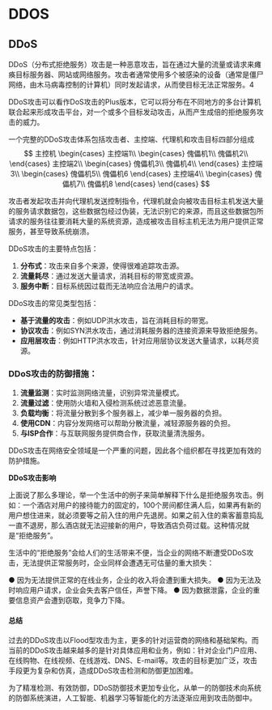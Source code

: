 # DDOS

## DDoS

DDoS（分布式拒绝服务）攻击是一种恶意攻击，旨在通过大量的流量或请求来瘫痪目标服务器、网站或网络服务。攻击者通常使用多个被感染的设备（通常是僵尸网络，由木马病毒控制的计算机）同时发起请求，从而使目标无法正常服务。4

DDoS攻击可以看作DoS攻击的Plus版本，它可以将分布在不同地方的多台计算机联合起来形成攻击平台，对一个或多个目标发动攻击，从而产生成倍的拒绝服务攻击的威力。

一个完整的DDoS攻击体系包括攻击者、主控端、代理机和攻击目标四部分组成
$$
主控机
\begin{cases}
主控端1\\
\begin{cases}
傀儡机1\\
傀儡机2\\
\end{cases}
主控端2\\
\begin{cases}
傀儡机3\\
傀儡机4\\
\end{cases}
主控端3\\
\begin{cases}
傀儡机5\\
傀儡机6
\end{cases}
主控端4\\
\begin{cases}
傀儡机7\\
傀儡机8
\end{cases}
\end{cases}
$$


攻击者发起攻击并向代理机发送控制指令，代理机就会向被攻击目标主机发送大量的服务请求数据包，这些数据包经过伪装，无法识别它的来源，而且这些数据包所请求的服务往往要消耗大量的系统资源，造成被攻击目标主机无法为用户提供正常服务，甚至导致系统崩溃。

DDoS攻击的主要特点包括：

1. **分布式**：攻击来自多个来源，使得很难追踪攻击源。
2. **流量耗尽**：通过发送大量请求，消耗目标的带宽或资源。
3. **服务中断**：目标系统因过载而无法响应合法用户的请求。

DDoS攻击的常见类型包括：

- **基于流量的攻击**：例如UDP洪水攻击，旨在消耗目标的带宽。
- **协议攻击**：例如SYN洪水攻击，通过消耗服务器的连接资源来导致拒绝服务。
- **应用层攻击**：例如HTTP洪水攻击，针对应用层协议发送大量请求，以耗尽资源。

### DDoS攻击的防御措施：

1. **流量监测**：实时监测网络流量，识别异常流量模式。
2. **流量过滤**：使用防火墙和入侵检测系统过滤恶意流量。
3. **负载均衡**：将流量分散到多个服务器上，减少单一服务器的负担。
4. **使用CDN**：内容分发网络可以帮助分散流量，减轻源服务器的负担。
5. **与ISP合作**：与互联网服务提供商合作，获取流量清洗服务。

DDoS攻击在网络安全领域是一个严重的问题，因此各个组织都在寻找更加有效的防护措施。



**DDoS攻击影响**

上面说了那么多理论，举一个生活中的例子来简单解释下什么是拒绝服务攻击。例如：一个酒店对用户的接待能力的固定的，100个房间都住满人后，如果再有新的用户想住进来，就必须要等之前入住的用户先退房。如果之前入住的乘客蓄意捣乱一直不退房，那么酒店就无法迎接新的用户，导致酒店负荷过载。这种情况就是“拒绝服务”。

生活中的“拒绝服务”会给人们的生活带来不便，当企业的网络不断遭受DDoS攻击，无法提供正常服务时，企业同样会遭遇无可估量的重大损失：

● 因为无法提供正常的在线业务，企业的收入将会遭到重大损失。
● 因为无法及时响应用户请求，企业会失去客户信任，声誉下降。
● 因为数据泄露，企业的重要信息资产会遭到窃取，竞争力下降。

#### 总结

过去的DDoS攻击以Flood型攻击为主，更多的针对运营商的网络和基础架构。而当前的DDoS攻击越来越多的是针对具体应用和业务，例如：针对企业门户应用、在线购物、在线视频、在线游戏、DNS、E-mail等。攻击的目标更加广泛，攻击手段更为复杂和仿真，造成DDoS攻击检测和防御更加困难。

为了精准检测、有效防御，DDoS防御技术更加专业化，从单一的防御技术向系统的防御系统演进，人工智能、机器学习等智能化的方法逐渐应用到攻击防御中。